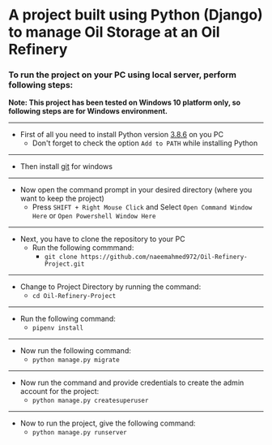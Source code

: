 # A project built using Python (Django) to manage Oil Storage at an Oil Refinery

### To run the project on your PC using local server, perform following steps:

**Note: This project has been tested on Windows 10 platform only, so following steps are for Windows environment.**
***
* First of all you need to install Python version [3.8.6](https://www.python.org/ftp/python/3.8.6/python-3.8.6-amd64.exe "Python 3.8.6") on you PC
    * Don't forget to check the option `Add to PATH` while installing Python
***
* Then install [git](https://git-scm.com/ "Git For Windows") for windows
***
* Now open the command prompt in your desired directory (where you want to keep the project)
    * Press `SHIFT + Right Mouse Click` and Select `Open Command Window Here` or `Open Powershell Window Here`
***
* Next, you have to clone the repository to your PC
    * Run the following commmand:
        * `git clone https://github.com/naeemahmed972/Oil-Refinery-Project.git`
***
* Change to Project Directory by running the command:
    * `cd Oil-Refinery-Project`
***
* Run the following command:
    * `pipenv install`
***
* Now run the following command:
    * `python manage.py migrate`
***
* Now run the command and provide credentials to create the admin account for the project:
    * `python manage.py createsuperuser` 
***
* Now to run the project, give the following command:
    * `python manage.py runserver`